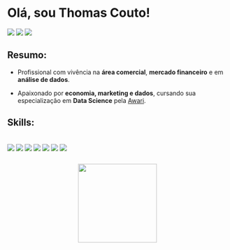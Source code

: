 # Olá, sou Thomas Couto!
<a href="https://www.linkedin.com/in/thomascouto01/" target="_blank"><img src="https://img.shields.io/badge/-LinkedIn-%230077B5?style=for-the-badge&logo=linkedin&logoColor=white" target="_blank"></a> 
<a href = "mailto:thomascouto.finance@gmail.com"><img src="https://img.shields.io/badge/-Gmail-B22222?style=for-the-badge&logo=gmail&logoColor=white" target="_blank"></a>
<a href="https://www.hackerrank.com/thomascouto_fin1" target="_blank"><img src="https://img.shields.io/badge/-Hackerrank-2EC866?style=for-the-badge&logo=HackerRank&logoColor=white" target="_blank"></a> 

## Resumo:
- Profissional com vivência na **área comercial**, **mercado financeiro** e em **análise de dados**.

- Apaixonado por **economia, marketing e dados**, cursando sua especialização em **Data Science** pela [Awari](https://awari.com.br/curso-data-science/).
  
## Skills:
<div style="display: inline_block"><br>
  <img align="center" src="https://img.shields.io/badge/MySQL-005C84?style=for-the-badge&logo=mysql&logoColor=white">
  <img align="center" src="https://img.shields.io/badge/PLSQL-A90533?style=for-the-badge&logo=oracle&logoColor=white">
  <img align="center" src="https://img.shields.io/badge/PostgreSQL-316192?style=for-the-badge&logo=postgresql&logoColor=white">
  <img align="center" src="https://img.shields.io/badge/SQL%20Server-B22222?style=for-the-badge&logo=microsoft%20sql%20server&logoColor=white">
  <img align="center" src="https://img.shields.io/badge/Python-3776AB?style=for-the-badge&logo=python&logoColor=white">
  <img align="center" src="https://img.shields.io/badge/PowerBI-F2C811?style=for-the-badge&logo=Power%20BI&logoColor=white">
  <img align="center" src="https://img.shields.io/badge/Tableau-E97627?style=for-the-badge&logo=Tableau&logoColor=white">
</div>

##

<div align="center">
  <a href="https://github.com/thomasgocouto">
  <img height="180em" src="https://github-readme-stats.vercel.app/api/top-langs/?username=thomasgocouto&layout=compact&theme=default&hide_border=1&border_radius=0&custom_title=Linguagens Utilizadas:"/>
</div>



<!---
# Hi, I'm Fagner! :D

[![Github Badge](https://img.shields.io/badge/-Github-000?style=flat-square&logo=Github&logoColor=white&link=https://github.com/fagnerpsantos)](https://github.com/fagnerpsantos)
[![Linkedin Badge](https://img.shields.io/badge/-LinkedIn-blue?style=flat-square&logo=Linkedin&logoColor=white&link=https://www.linkedin.com/in/fagnerpsantos/)](https://www.linkedin.com/in/fagnerpsantos/)
[![Twitter Badge](https://img.shields.io/badge/-Twitter-1ca0f1?style=flat-square&labelColor=1ca0f1&logo=twitter&logoColor=white&link=https://twitter.com/fagnerpsantos)](https://twitter.com/fagnerpsantos)
[![Youtube Badge](https://img.shields.io/badge/-YouTube-ff0000?style=flat-square&labelColor=ff0000&logo=youtube&logoColor=white&link=https://www.youtube.com/user/TreinaWeb)](https://www.youtube.com/user/TreinaWeb)

### About me
I'm a {backend, frontend and mobile} developer and technical instructor at [@treinaweb](https://www.treinaweb.com.br/).

- [Courses](https://www.treinaweb.com.br/cursos-online?q=fagner+pinheiro) 👨🏼‍🏫 - It's are technical courses on many technologies, such as Django, Flask, Python, Kotlin, Flutter, Dart, Git and more
- [Blog](https://www.treinaweb.com.br/blog/author/fagner-pinheiro/) ✍🏼 - I'm write about many things.
- [Website](https://fagnerpsantos.dev/) 💻 - Working on it.
--->
